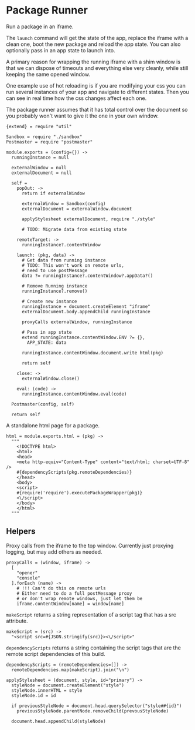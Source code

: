 Package Runner
==============

Run a package in an iframe.

The `launch` command will get the state of the app, replace the iframe with a clean
one, boot the new package and reload the app state. You can also optionally pass
in an app state to launch into.

A primary reason for wrapping the running iframe with a shim window is that we
can dispose of timeouts and everything else very cleanly, while still keeping the
same opened window.

One example use of hot reloading is if you are modifying your css you can run
several instances of your app and navigate to different states. Then you can see
in real time how the css changes affect each one.

The package runner assumes that it has total control over the document so you
probably won't want to give it the one in your own window.

    {extend} = require "util"

    Sandbox = require "./sandbox"
    Postmaster = require "postmaster"

    module.exports = (config={}) ->
      runningInstance = null
      
      externalWindow = null
      externalDocument = null

      self =
        popOut: ->
          return if externalWindow

          externalWindow = Sandbox(config)
          externalDocument = externalWindow.document
    
          applyStylesheet externalDocument, require "./style"

          # TODO: Migrate data from existing state
      
        remoteTarget: ->
          runningInstance?.contentWindow

        launch: (pkg, data) ->
          # Get data from running instance
          # TODO: This won't work on remote urls,
          # need to use postMessage
          data ?= runningInstance?.contentWindow?.appData?()

          # Remove Running instance
          runningInstance?.remove()

          # Create new instance
          runningInstance = document.createElement "iframe"
          externalDocument.body.appendChild runningInstance

          proxyCalls externalWindow, runningInstance

          # Pass in app state
          extend runningInstance.contentWindow.ENV ?= {},
            APP_STATE: data

          runningInstance.contentWindow.document.write html(pkg)

          return self

        close: ->
          externalWindow.close()

        eval: (code) ->
          runningInstance.contentWindow.eval(code)

      Postmaster(config, self)

      return self

A standalone html page for a package.

    html = module.exports.html = (pkg) ->
      """
        <!DOCTYPE html>
        <html>
        <head>
        <meta http-equiv="Content-Type" content="text/html; charset=UTF-8" />
        #{dependencyScripts(pkg.remoteDependencies)}
        </head>
        <body>
        <script>
        #{require('require').executePackageWrapper(pkg)}
        <\/script>
        </body>
        </html>
      """

Helpers
-------

Proxy calls from the iframe to the top window. Currently just proxying logging,
but may add others as needed.

    proxyCalls = (window, iframe) ->
      [
        "opener"
        "console"
      ].forEach (name) ->
        # !!! Can't do this on remote urls
        # Either need to do a full postMessage proxy
        # or don't wrap remote windows, just let them be
        iframe.contentWindow[name] = window[name]

`makeScript` returns a string representation of a script tag that has a src
attribute.

    makeScript = (src) ->
      "<script src=#{JSON.stringify(src)}><\/script>"

`dependencyScripts` returns a string containing the script tags that are
the remote script dependencies of this build.

    dependencyScripts = (remoteDependencies=[]) ->
      remoteDependencies.map(makeScript).join("\n")

    applyStylesheet = (document, style, id="primary") ->
      styleNode = document.createElement("style")
      styleNode.innerHTML = style
      styleNode.id = id

      if previousStyleNode = document.head.querySelector("style##{id}")
        previousStyleNode.parentNode.removeChild(prevousStyleNode)

      document.head.appendChild(styleNode)
